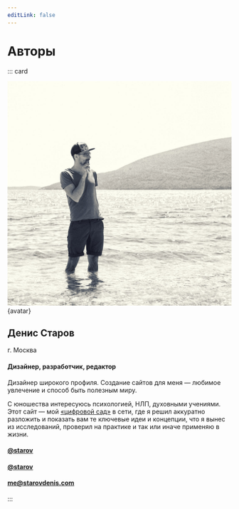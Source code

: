 ```yaml
---
editLink: false
---
```



# Авторы 

::: card

![](/img/starov.jpg) {avatar}

## Денис Старов

г. Москва

#### Дизайнер, разработчик, редактор

Дизайнер широкого профиля. Создание сайтов для меня — любимое увлечение и способ быть полезным миру. 

С юношества интересуюсь психологией, НЛП, духовными учениями. Этот сайт — мой [«цифровой сад»](https://github.com/MaggieAppleton/digital-gardeners) в сети, где я решил аккуратно разложить и показать вам те ключевые идеи и концепции, что я вынес из исследований, проверил на практике и так или иначе применяю в жизни.

#### <la-instagram /> <a href="https://www.instagram.com/starov" target="_blank">@starov</a>

#### <la-telegram /> <a href="https://t.me/starov" target="_blank">@starov</a>

#### <la-at /> <a href="mailto:me@starovdenis.com" target="_blank">me@starovdenis.com</a>


:::

<svg class="defs">
	<defs>
		<clipPath id="squircle" clipPathUnits="objectBoundingBox">
			<path d="M .5 0 C .1 0 0 .1 0 .5 0 .9 .1 1 .5 1 .9 1 1 .9 1 .5 1 .1 .9 0 .5 0 Z" />
		</clipPath>
	</defs>
</svg>

<style>
.avatar img {
  clip-path: url(#squircle)
}
</style>